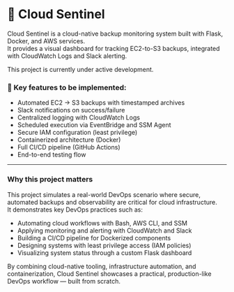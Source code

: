 # 🚧 Cloud Sentinel

Cloud Sentinel is a cloud-native backup monitoring system built with Flask, Docker, and AWS services.  
It provides a visual dashboard for tracking EC2-to-S3 backups, integrated with CloudWatch Logs and Slack alerting.

This project is currently under active development.

### 🔧 Key features to be implemented:
- Automated EC2 → S3 backups with timestamped archives
- Slack notifications on success/failure
- Centralized logging with CloudWatch Logs
- Scheduled execution via EventBridge and SSM Agent
- Secure IAM configuration (least privilege)
- Containerized architecture (Docker)
- Full CI/CD pipeline (GitHub Actions)
- End-to-end testing flow

---

### Why this project matters

This project simulates a real-world DevOps scenario where secure, automated backups and observability are critical for cloud infrastructure.  
It demonstrates key DevOps practices such as:

- Automating cloud workflows with Bash, AWS CLI, and SSM
- Applying monitoring and alerting with CloudWatch and Slack
- Building a CI/CD pipeline for Dockerized components
- Designing systems with least privilege access (IAM policies)
- Visualizing system status through a custom Flask dashboard

By combining cloud-native tooling, infrastructure automation, and containerization, Cloud Sentinel showcases a practical, production-like DevOps workflow — built from scratch.
